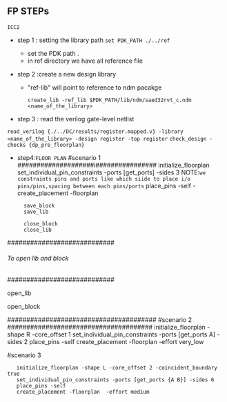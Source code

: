 ##  FP STEPs
```ICC2```
- step 1 : setting the library path
  ```set PDK_PATH ./../ref```
  - set the PDK path .
  - in ref directory we have all reference file


- step 2 :create a new design library
  - "ref-lib" will point to reference to ndm pacakge


    ```create_lib -ref_lib $PDK_PATH/lib/ndm/saed32rvt_c.ndm <name_of_the_library>```


- step 3 : read the verilog gate-level netlist


```read_verilog {./../DC/results/register.mapped.v} -library <name_of_the_library> -design register -top register```
```check_design -checks {dp_pre_floorplan}```

- step4:```FLOOR PLAN```
#scenario 1
####################i################
        initialize_floorplan
        set_individual_pin_constraints -ports [get_ports] -sides 3
        NOTE:```we constraints pins and ports like which siide to place i/o pins/pins,spacing between each pins/ports```
        place_pins -self
        -
        create_placement -floorplan

        save_block
        save_lib

        close_block
        close_lib

############################
###### To open lib and block
############################

open_lib <library name>

open_block <block name>

#######################################
#scenario 2
######################################
       initialize_floorplan  -shape R -core_offset 1
        set_individual_pin_constraints -ports [get_ports A] -sides 2
        place_pins -self
        create_placement -floorplan -effort very_low


#scenario 3

       initialize_floorplan -shape L -core_offset 2 -coincident_boundary true
       set_individual_pin_constraints -ports [get_ports {A B}] -sides 6
       place_pins -self
       create_placement -floorplan  -effort medium

